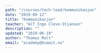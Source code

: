```yaml
---
path: "/courses/tech-lead/kommunikasjon"
date: "2019-09-12"
title: "Kommunikasjon"
teacher: "Alf Inge Cleve-Stiansen"
description: ""
updated: "2019-06-19"
author: "Thomas Malt"
email: "academy@knowit.no"
---
```


